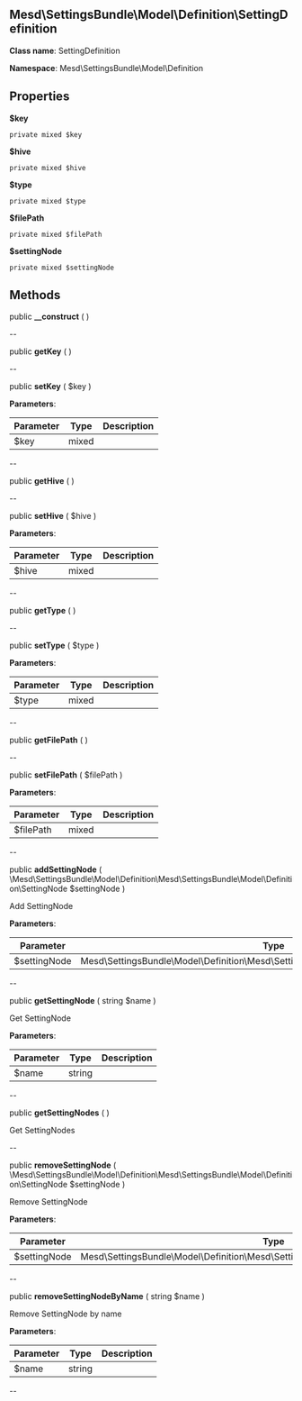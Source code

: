 Mesd\SettingsBundle\Model\Definition\SettingDefinition
---------------


**Class name**: SettingDefinition

**Namespace**: Mesd\SettingsBundle\Model\Definition







    

    





Properties
----------


**$key**





    private mixed $key






**$hive**





    private mixed $hive






**$type**





    private mixed $type






**$filePath**





    private mixed $filePath






**$settingNode**





    private mixed $settingNode






Methods
-------


public **__construct** (  )











--

public **getKey** (  )











--

public **setKey** ( $key )











**Parameters**:

| Parameter | Type | Description |
|-----------|------|-------------|
| $key | mixed |  |

--

public **getHive** (  )











--

public **setHive** ( $hive )











**Parameters**:

| Parameter | Type | Description |
|-----------|------|-------------|
| $hive | mixed |  |

--

public **getType** (  )











--

public **setType** ( $type )











**Parameters**:

| Parameter | Type | Description |
|-----------|------|-------------|
| $type | mixed |  |

--

public **getFilePath** (  )











--

public **setFilePath** ( $filePath )











**Parameters**:

| Parameter | Type | Description |
|-----------|------|-------------|
| $filePath | mixed |  |

--

public **addSettingNode** ( \Mesd\SettingsBundle\Model\Definition\Mesd\SettingsBundle\Model\Definition\SettingNode $settingNode )


Add SettingNode








**Parameters**:

| Parameter | Type | Description |
|-----------|------|-------------|
| $settingNode | Mesd\SettingsBundle\Model\Definition\Mesd\SettingsBundle\Model\Definition\SettingNode |  |

--

public **getSettingNode** ( string $name )


Get SettingNode








**Parameters**:

| Parameter | Type | Description |
|-----------|------|-------------|
| $name | string |  |

--

public **getSettingNodes** (  )


Get SettingNodes








--

public **removeSettingNode** ( \Mesd\SettingsBundle\Model\Definition\Mesd\SettingsBundle\Model\Definition\SettingNode $settingNode )


Remove SettingNode








**Parameters**:

| Parameter | Type | Description |
|-----------|------|-------------|
| $settingNode | Mesd\SettingsBundle\Model\Definition\Mesd\SettingsBundle\Model\Definition\SettingNode |  |

--

public **removeSettingNodeByName** ( string $name )


Remove SettingNode by name








**Parameters**:

| Parameter | Type | Description |
|-----------|------|-------------|
| $name | string |  |

--
